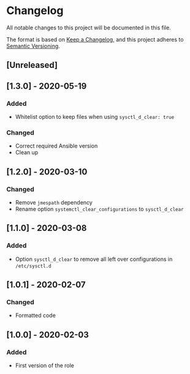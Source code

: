 # Changelog
All notable changes to this project will be documented in this file.

The format is based on [Keep a Changelog](https://keepachangelog.com/en/1.0.0/),
and this project adheres to [Semantic Versioning](https://semver.org/spec/v2.0.0.html).

## [Unreleased]

## [1.3.0] - 2020-05-19
### Added
- Whitelist option to keep files when using `sysctl_d_clear: true`

### Changed
- Correct required Ansible version
- Clean up

## [1.2.0] - 2020-03-10
### Changed
- Remove `jmespath` dependency
- Rename option `systemctl_clear_configurations` to `sysctl_d_clear`

## [1.1.0] - 2020-03-08
### Added
- Option `sysctl_d_clear` to remove all left over configurations in `/etc/sysctl.d`

## [1.0.1] - 2020-02-07
### Changed
- Formatted code

## [1.0.0] - 2020-02-03
### Added
- First version of the role
